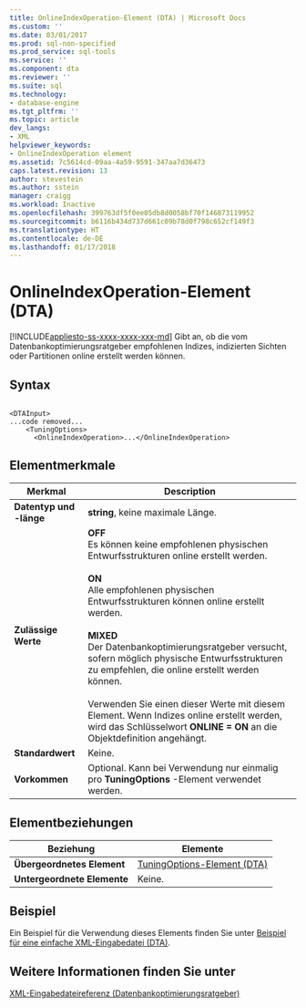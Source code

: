 ```yaml
---
title: OnlineIndexOperation-Element (DTA) | Microsoft Docs
ms.custom: ''
ms.date: 03/01/2017
ms.prod: sql-non-specified
ms.prod_service: sql-tools
ms.service: ''
ms.component: dta
ms.reviewer: ''
ms.suite: sql
ms.technology:
- database-engine
ms.tgt_pltfrm: ''
ms.topic: article
dev_langs:
- XML
helpviewer_keywords:
- OnlineIndexOperation element
ms.assetid: 7c5614cd-09aa-4a59-9591-347aa7d36473
caps.latest.revision: 13
author: stevestein
ms.author: sstein
manager: craigg
ms.workload: Inactive
ms.openlocfilehash: 399763df5f0ee05db8d0058bf70f146873119952
ms.sourcegitcommit: b6116b434d737d661c09b78d0f798c652cf149f3
ms.translationtype: HT
ms.contentlocale: de-DE
ms.lasthandoff: 01/17/2018
---
```

# <a name="onlineindexoperation-element-dta"></a>OnlineIndexOperation-Element (DTA)
[!INCLUDE[appliesto-ss-xxxx-xxxx-xxx-md](../../includes/appliesto-ss-xxxx-xxxx-xxx-md.md)] Gibt an, ob die vom Datenbankoptimierungsratgeber empfohlenen Indizes, indizierten Sichten oder Partitionen online erstellt werden können.  
  
## <a name="syntax"></a>Syntax  
  
```  
  
<DTAInput>  
...code removed...  
    <TuningOptions>  
      <OnlineIndexOperation>...</OnlineIndexOperation>  
```  
  
## <a name="element-characteristics"></a>Elementmerkmale  
  
|Merkmal|Description|  
|--------------------|-----------------|  
|**Datentyp und -länge**|**string**, keine maximale Länge.|  
|**Zulässige Werte**|**OFF**<br /> Es können keine empfohlenen physischen Entwurfsstrukturen online erstellt werden.<br /><br /> **ON**<br /> Alle empfohlenen physischen Entwurfsstrukturen können online erstellt werden.<br /><br /> **MIXED**<br /> Der Datenbankoptimierungsratgeber versucht, sofern möglich physische Entwurfsstrukturen zu empfehlen, die online erstellt werden können.<br /><br /> Verwenden Sie einen dieser Werte mit diesem Element. Wenn Indizes online erstellt werden, wird das Schlüsselwort **ONLINE = ON** an die Objektdefinition angehängt.|  
|**Standardwert**|Keine.|  
|**Vorkommen**|Optional. Kann bei Verwendung nur einmalig pro **TuningOptions** -Element verwendet werden.|  
  
## <a name="element-relationships"></a>Elementbeziehungen  
  
|Beziehung|Elemente|  
|------------------|--------------|  
|**Übergeordnetes Element**|[TuningOptions-Element &#40;DTA&#41;](../../tools/dta/tuningoptions-element-dta.md)|  
|**Untergeordnete Elemente**|Keine.|  
  
## <a name="example"></a>Beispiel  
 Ein Beispiel für die Verwendung dieses Elements finden Sie unter [Beispiel für eine einfache XML-Eingabedatei &#40;DTA&#41;](../../tools/dta/simple-xml-input-file-sample-dta.md).  
  
## <a name="see-also"></a>Weitere Informationen finden Sie unter  
 [XML-Eingabedateireferenz &#40;Datenbankoptimierungsratgeber&#41;](../../tools/dta/xml-input-file-reference-database-engine-tuning-advisor.md)  
  
  
